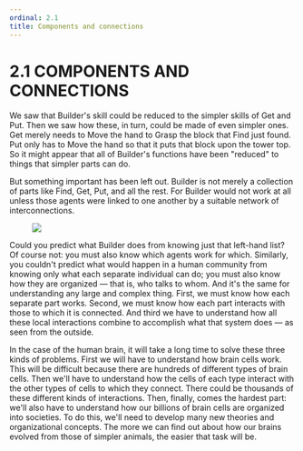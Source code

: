 ```yaml
---
ordinal: 2.1
title: Components and connections
---
```


# 2.1 COMPONENTS AND CONNECTIONS

We saw that Builder's skill could be reduced to the simpler skills of Get and Put. Then we saw how these, in turn, could be made of even simpler ones. Get merely needs to Move the hand to Grasp the block that Find just found. Put only has to Move the hand so that it puts that block upon the tower top. So it might appear that all of Builder's functions have been "reduced" to things that simpler parts can do.

But something important has been left out. Builder is not merely a collection of parts like Find, Get, Put, and all the rest. For Builder would not work at all unless those agents were linked to one another by a suitable network of interconnections.

<figure><img src="/images/ch2/2-1.png"></img></figure>
Could you predict what Builder does from knowing just that left-hand list? Of course not: you must also know which agents work for which. Similarly, you couldn't predict what would happen in a human community from knowing only what each separate individual can do; you must also know how they are organized &mdash; that is, who talks to whom. And it's the same for understanding any large and complex thing. First, we must know how each separate part works. Second, we must know how each part interacts with those to which it is connected. And third we have to understand how all these local interactions combine to accomplish what that system does &mdash; as seen from the outside.

In the case of the human brain, it will take a long time to solve these three kinds of problems. First we will have to understand how brain cells work. This will be difficult because there are hundreds of different types of brain cells. Then we'll have to understand how the cells of each type interact with the other types of cells to which they connect. There could be thousands of these different kinds of interactions. Then, finally, comes the hardest part: we'll also have to understand how our billions of brain cells are organized into societies. To do this, we'll need to develop many new theories and organizational concepts. The more we can find out about how our brains evolved from those of simpler animals, the easier that task will be.
